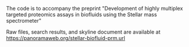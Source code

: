 The code is to accompany the preprint "Development of highly multiplex targeted proteomics assays in biofluids using the Stellar mass spectrometer"

Raw files, search results, and skyline document are available at https://panoramaweb.org/stellar-biofluid-prm.url
